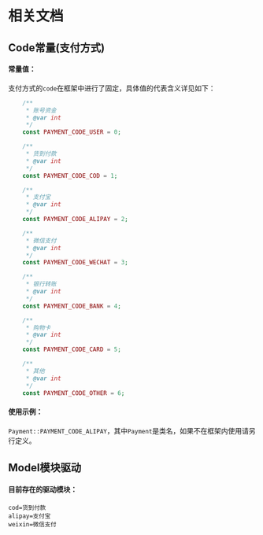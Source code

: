 # 相关文档

## Code常量(支付方式)

#### 常量值：
支付方式的`code`在框架中进行了固定，具体值的代表含义详见如下：

```php
    /**
     * 账号资金
     * @var int
     */
    const PAYMENT_CODE_USER = 0;

    /**
     * 货到付款
     * @var int
     */
    const PAYMENT_CODE_COD = 1;

    /**
     * 支付宝
     * @var int
     */
    const PAYMENT_CODE_ALIPAY = 2;

    /**
     * 微信支付
     * @var int
     */
    const PAYMENT_CODE_WECHAT = 3;

    /**
     * 银行转账
     * @var int
     */
    const PAYMENT_CODE_BANK = 4;

    /**
     * 购物卡
     * @var int
     */
    const PAYMENT_CODE_CARD = 5;

    /**
     * 其他
     * @var int
     */
    const PAYMENT_CODE_OTHER = 6;
```

#### 使用示例：
`Payment::PAYMENT_CODE_ALIPAY`，其中`Payment`是类名，如果不在框架内使用请另行定义。

## Model模块驱动

#### 目前存在的驱动模块：
```
cod=货到付款
alipay=支付宝
weixin=微信支付
```
